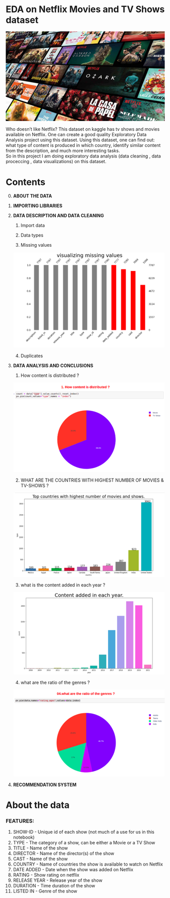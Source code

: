 # EDA on Netflix Movies and TV Shows dataset

![Netflix](images/netflix.jpg "Netflix")

Who doesn’t like Netflix? This dataset on kaggle has tv shows and movies available on Netflix. One can create a good quality Exploratory Data Analysis project using this dataset. Using this dataset, one can find out: what type of content is produced in which country, identify similar content from the description, and much more interesting tasks.  
So in this project I am doing exploratory data analysis (data cleaning , data proceccing , data visualizations) on this dataset.

# Contents
0. **ABOUT THE DATA**

1. **IMPORTING LIBRARIES**

2. **DATA DESCRIPTION AND DATA CLEANING**

    1. Import data

    2. Data types

    3. Missing values  

    ![Missing values](images/netflix_missing_values.png "Missing values")

    4. Duplicates

3. **DATA ANALYSIS AND CONCLUSIONS**

    1. How content is distributed ?  

    ![Content distribution](images/netflix_content_distribution.png "Content distribution")


    2. WHAT ARE THE COUNTRIES WITH HIGHEST NUMBER OF MOVIES & TV-SHOWS ?  

    ![COUNTRIES WITH HIGHEST NUMBER OF MOVIES & TV-SHOWS](images/netflix_countries.png "COUNTRIES WITH HIGHEST NUMBER OF MOVIES & TV-SHOWS")


    3. what is the content added in each year ?  

    ![Content added](images/netflix_conent_added.png "Content added")

    4. what are the ratio of the genres ?  

    ![genres](images/netflix_genres.png "genres")

4. **RECOMMENDATION SYSTEM**

# About the data

### FEATURES:

1. SHOW-ID - Unique id of each show (not much of a use for us in this notebook)
2. TYPE - The category of a show, can be either a Movie or a TV Show
3. TITLE - Name of the show
4. DIRECTOR - Name of the director(s) of the show
5. CAST - Name of the show
6. COUNTRY - Name of countries the show is available to watch on Netflix
7. DATE ADDED - Date when the show was added on Netflix
8. RATING - Show rating on netflix
9. RELEASE YEAR - Release year of the show
10. DURATION - Time duration of the show
11. LISTED IN - Genre of the show
